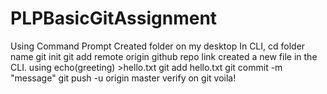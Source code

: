 # PLPBasicGitAssignment
Using Command Prompt 
Created folder on my desktop
In CLI, cd folder name
git init
git add remote origin github repo link
created a new file in the CLI. using echo(greeting) >hello.txt
git add hello.txt
git commit -m "message"
git push -u origin master
verify on git
voila!
